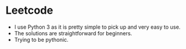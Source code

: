 # Leetcode
* I use Python 3 as it is pretty simple to pick up and very easy to use.
* The solutions are straightforward for beginners.
* Trying to be pythonic.
